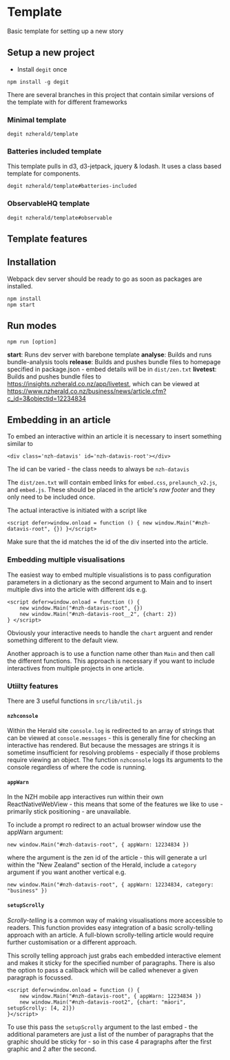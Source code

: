 # Template
Basic template for setting up a new story

## Setup a new project

- Install `degit` once

```
npm install -g degit
```

There are several branches in this project that contain similar versions of the
template with for different frameworks


### Minimal template

`degit nzherald/template`

### Batteries included template

This template pulls in d3, d3-jetpack, jquery & lodash. It uses a class
based template for components.

`degit nzherald/template#batteries-included`

### ObservableHQ template

`degit nzherald/template#observable`


## Template features




## Installation
Webpack dev server should be ready to go as soon as packages are installed.
```
npm install
npm start
```


## Run modes
```
npm run [option]
```
**start**: Runs dev server with barebone template
**analyse**: Builds and runs bundle-analysis tools
**release**: Builds and pushes bundle files to homepage specified in package.json - embed details will be in `dist/zen.txt`
**livetest**: Builds and pushes bundle files to https://insights.nzherald.co.nz/app/livetest, which can be viewed at https://www.nzherald.co.nz/business/news/article.cfm?c_id=3&objectid=12234834

## Embedding in an article

To embed an interactive within an article it is necessary to insert something similar to

    <div class='nzh-datavis' id='nzh-datavis-root'></div>

The id can be varied - the class needs to always be `nzh-datavis`

The `dist/zen.txt` will contain embed links for `embed.css`, `prelaunch_v2.js`, and `embed.js`.
These should be placed in the article's _raw footer_ and they only need to be included once.

The actual interactive is initiated with a script like

    <script defer>window.onload = function () { new window.Main("#nzh-datavis-root", {}) }</script>

Make sure that the id matches the id of the div inserted into the article.

### Embedding multiple visualisations

The easiest way to embed multiple visualistions is to pass configuration parameters in a dictionary
as the second argument to Main and to insert multiple divs into the article with different ids e.g.

    <script defer>window.onload = function () { 
        new window.Main("#nzh-datavis-root", {}) 
        new window.Main("#nzh-datavis-root__2", {chart: 2}) 
    } </script>

Obviously your interactive needs to handle the `chart` arguent and render something different to the
default view.

Another approach is to use a function name other than `Main` and then call the different functions.
This approach is necessary if you want to include interactives from multiple projects in one
article.


### Utiilty features

There are 3 useful functions in `src/lib/util.js` 

#### `nzhconsole`

Within the Herald site `console.log` is redirected to an array of strings that can be viewed at
`console.messages` - this is generally fine for checking an interactive has rendered. But because
the messages are strings it is sometime insufficient for resolving problems - especially if those
problems require viewing an object. The function `nzhconsole` logs its arguments to the console
regardless of where the code is running.


#### `appWarn`

In the NZH mobile app interactives run within their own ReactNativeWebView - this means that some of
the features we like to use - primarily stick positioning - are unavailable.

To include a prompt ro redirect to an actual browser window use the appWarn argument:


    new window.Main("#nzh-datavis-root", { appWarn: 12234834 }) 

where the argument is the zen id of the article - this will generate a url within the "New Zealand"
section of the Herald, include a `category` argument if you want another vertical e.g. 

    new window.Main("#nzh-datavis-root", { appWarn: 12234834, category: "business" }) 

#### `setupScrolly`

_Scrolly-telling_ is a common way of making visualisations more accessible to readers. This
function provides easy integration of a basic scrolly-telling approach with an article. A full-blown
scrolly-telling article would require further customisation or a different approach.

This scrolly telling approach just grabs each embedded interactive element and makes it sticky for
the specified number of paragraphs. There is also the option to pass a callback which will be called
whenever a given paragraph is focussed.


    <script defer>window.onload = function () { 
        new window.Main("#nzh-datavis-root", { appWarn: 12234834 }) 
        new window.Main("#nzh-datavis-root2", {chart: "māori", setupScrolly: [4, 2]}) 
    }</script>

To use this pass the `setupScrolly` argument to the last embed - the additional parameters are just
a list of the number of paragraphs that the graphic should be sticky for - so in this case
4 paragraphs after the first graphic and 2 after the second.

